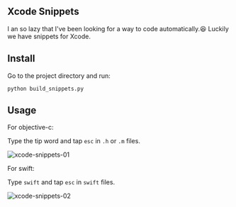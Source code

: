 ## Xcode Snippets

I an so lazy that I've been looking for a way to code automatically.😆
Luckily we have snippets for Xcode.


## Install

Go to the project directory and run:

```shell
python build_snippets.py
```

## Usage

For objective-c:

Type the tip word and tap `esc` in `.h` or `.m` files.

![xcode-snippets-01](https://raw.githubusercontent.com/lettleprince/XcodeSnippets/master/xcode-snippets-01.gif)

For swift:

Type `swift` and tap `esc` in `swift` files.

![xcode-snippets-02](https://raw.githubusercontent.com/lettleprince/XcodeSnippets/master/xcode-snippets-02.gif)


